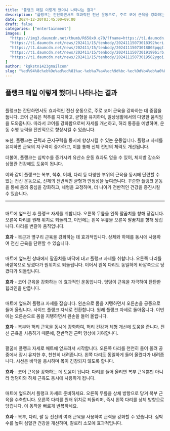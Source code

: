 ```yaml
---
title: "플랭크 매일 이렇게 했더니 나타나는 결과"
description: "플랭크는 간단하면서도 효과적인 전신 운동으로, 주로 코어 근육을 강화하는 데 중점을 둡니다. 코어 근육은 척추를 지지하고, 균형을 유지하며, 일상생활에서의 다양한 움직임을 도와줍니다. 따라서 코어를 강화함으로써 자세를 개선하고, 허리 통증을 예방하며, 운동 수행 능력을"
date: 2024-12-20T03:45:00+09:00
draft: false
categories: ["entertainment"]
images: [
  "https://img3.daumcdn.net/thumb/R658x0.q70/?fname=https://t1.daumcdn.net/news/202411/15/tenbody/20241115073018020fhni.jpg"
  "https://t1.daumcdn.net/news/202411/15/tenbody/20241115073018392hcri.gif"
  "https://t1.daumcdn.net/news/202411/15/tenbody/20241115073018803pqqt.gif"
  "https://t1.daumcdn.net/news/202411/15/tenbody/20241115073019199birb.gif"
  "https://t1.daumcdn.net/news/202411/15/tenbody/20241115073019582ygoi.gif"
]
author: "kgkstn1423gmailcom"
slug: "%ed%94%8c%eb%9e%ad%ed%81%ac-%eb%a7%a4%ec%9d%bc-%ec%9d%b4%eb%a0%87%ea%b2%8c-%ed%96%88%eb%8d%94%eb%8b%88-%eb%82%98%ed%83%80%eb%82%98%eb%8a%94-%ea%b2%b0%ea%b3%bc"
---
```


<h2 >플랭크 매일 이렇게 했더니 나타나는 결과</h2> <figure ><img src="https://img3.daumcdn.net/thumb/R658x0.q70/?fname=https://t1.daumcdn.net/news/202411/15/tenbody/20241115073018020fhni.jpg" alt=""/></figure> <p>플랭크는 간단하면서도 효과적인 전신 운동으로, 주로 코어 근육을 강화하는 데 중점을 둡니다. 코어 근육은 척추를 지지하고, 균형을 유지하며, 일상생활에서의 다양한 움직임을 도와줍니다. 따라서 코어를 강화함으로써 자세를 개선하고, 허리 통증을 예방하며, 운동 수행 능력을 전반적으로 향상시킬 수 있습니다.</p> <p>또한, 플랭크는 근력과 근지구력을 동시에 향상시킬 수 있는 운동입니다. 플랭크 자세를 유지하면 근육의 지구력이 증가하고, 이를 통해 신체 전반의 체력도 개선됩니다.</p> <p>더불어, 플랭크는 심박수를 증가시켜 유산소 운동 효과도 얻을 수 있어, 체지방 감소와 심혈관 건강에도 도움이 됩니다.</p> <p>이와 같이 플랭크는 복부, 척추, 어깨, 다리 등 다양한 부위의 근육을 동시에 단련할 수 있는 전신 운동으로, 신체의 전반적인 균형과 안정성을 높여줍니다. 꾸준한 플랭크 운동을 통해 몸의 중심을 강화하고, 체형을 교정하며, 더 나아가 전반적인 건강을 증진시킬 수 있습니다.</p> <hr /> <figure ><img src="https://t1.daumcdn.net/news/202411/15/tenbody/20241115073018392hcri.gif" alt=""/></figure> <p>매트에 엎드린 후 플랭크 자세를 취합니다. 오른쪽 무릎을 왼쪽 팔꿈치를 향해 당깁니다. 오른쪽 다리를 원래 위치로 되돌리고, 이번에는 왼쪽 무릎을 오른쪽 팔꿈치를 향해 당깁니다. 다리를 번갈아 움직입니다.</p> <p><strong>효과</strong> - 복근과 옆구리 근육을 강화하는 데 효과적입니다. 상체와 하체를 동시에 사용하여 전신 근육을 단련할 수 있습니다.</p> <figure ><img src="https://t1.daumcdn.net/news/202411/15/tenbody/20241115073018803pqqt.gif" alt=""/></figure> <p>매트에 엎드린 상태에서 팔꿈치를 바닥에 대고 플랭크 자세를 취합니다. 오른쪽 다리를 바깥쪽으로 당겼다가 원위치로 되돌립니다. 이어서 왼쪽 다리도 동일하게 바깥쪽으로 당겼다가 되돌립니다.</p> <p><strong>효과</strong> - 코어 근육을 강화하는 데 효과적인 운동입니다. 엉덩이 근육을 자극하여 탄탄한 힙라인을 만듭니다.</p> <figure ><img src="https://t1.daumcdn.net/news/202411/15/tenbody/20241115073019199birb.gif" alt=""/></figure> <p>매트에 엎드려 플랭크 자세를 잡습니다. 왼손으로 몸을 지탱하면서 오른손을 공중으로 들어 올립니다. 사이드 플랭크 자세로 전환합니다. 원래 플랭크 자세로 돌아옵니다. 이번에는 오른손으로 몸을 지탱하면서 왼손을 들어 올립니다.</p> <p><strong>효과</strong> - 복부와 허리 근육을 동시에 강화하여, 허리 건강과 체형 개선에 도움을 줍니다. 전신 근육을 사용하기 때문에, 전반적인 근력 향상에 기여합니다.</p> <figure ><img src="https://t1.daumcdn.net/news/202411/15/tenbody/20241115073019582ygoi.gif" alt=""/></figure> <p>팔꿈치 플랭크 자세로 매트에 엎드려서 시작합니다. 오른쪽 다리를 천천히 들어 올려 공중에서 잠시 유지한 후, 천천히 내려줍니다. 왼쪽 다리도 동일하게 들어 올렸다가 내려줍니다. 시선은 바닥을 응시하며 목이 긴장되지 않도록 합니다.</p> <p><strong>효과</strong> - 코어 근육을 강화하는 데 도움이 됩니다. 다리를 들어 올리면 복부 근육뿐만 아니라 엉덩이와 하체 근육도 동시에 사용하게 됩니다.</p> <figure ><img src="https://t1.daumcdn.net/news/202411/15/tenbody/20241115073019827eswx.gif" alt=""/></figure> <p>매트에 엎드려서 플랭크 자세로 준비하세요. 오른쪽 무릎을 상체 방향으로 당겨 복부 근육을 수축합니다. 오른쪽 다리를 원래 위치로 되돌리며, 즉시 왼쪽 다리를 상체 방향으로 당깁니다. 이 동작을 빠르게 반복하세요.</p> <p><strong>효과</strong> - 복부, 다리, 팔 등 전신의 여러 근육을 사용하여 근력을 강화할 수 있습니다. 심박수를 높여 심혈관 건강을 개선하며, 칼로리 소모에 효과적입니다.</p>